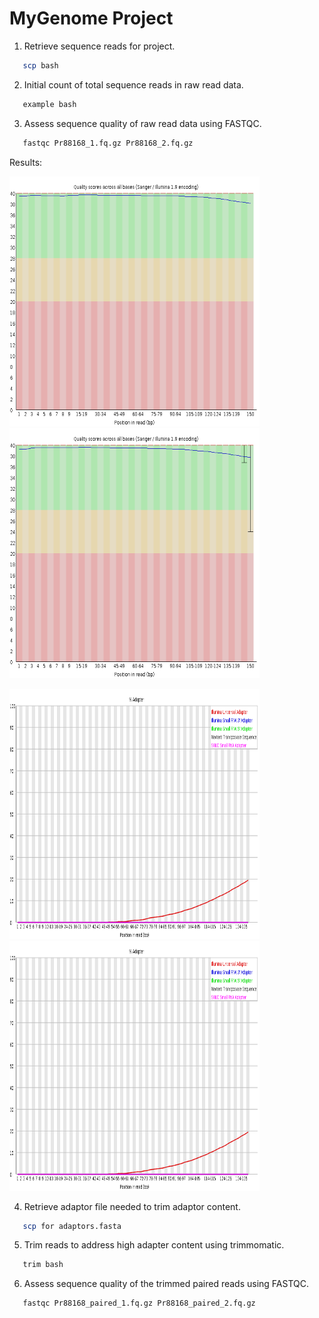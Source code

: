 # MyGenome Project

1. Retrieve sequence reads for project.
```bash
   scp bash
```
2. Initial count of total sequence reads in raw read data.
```bash
   example bash 
```
3. Assess sequence quality of raw read data using FASTQC.
```bash
   fastqc Pr88168_1.fq.gz Pr88168_2.fq.gz
```
Results:

<p float="middle">
   <img src="images/raw_forward_qual.png" width="400" height="400">
   <img src="images/raw_reverse_qual.png" width="400" height="400">
</p>
<p float="middle">
   <img src="images/raw_foward_adapt.png" width="400" height="400">
   <img src="images/raw_reverse_adapt.png" width="400" height="400">
</p>

4. Retrieve adaptor file needed to trim adaptor content.
```bash
   scp for adaptors.fasta
```
5. Trim reads to address high adapter content using trimmomatic.
```bash
   trim bash
```
6. Assess sequence quality of the trimmed paired reads using FASTQC.
```bash
   fastqc Pr88168_paired_1.fq.gz Pr88168_paired_2.fq.gz
```
